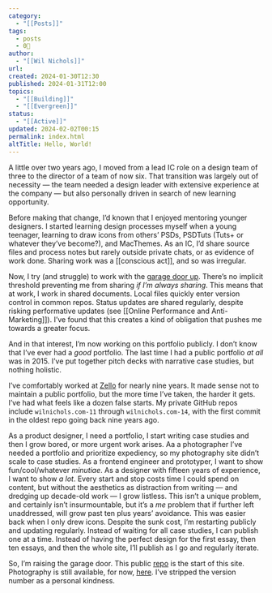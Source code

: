 ```yaml
---
category:
  - "[[Posts]]"
tags:
  - posts
  - 0🌲
author:
  - "[[Wil Nichols]]"
url: 
created: 2024-01-30T12:30
published: 2024-01-31T12:00
topics:
  - "[[Building]]"
  - "[[Evergreen]]"
status:
  - "[[Active]]"
updated: 2024-02-02T00:15
permalink: index.html
altTitle: Hello, World!
---
```

A little over two years ago, I moved from a lead IC role on a design team of three to the director of a team of now six. That transition was largely out of necessity — the team needed a design leader with extensive experience at the company — but also personally driven in search of new learning opportunity.

Before making that change, I’d known that I enjoyed mentoring younger designers. I started learning design processes myself when a young teenager, learning to draw icons from others’ PSDs, PSDTuts (Tuts+ or whatever they’ve become?), and MacThemes. As an IC, I’d share source files and process notes but rarely outside private chats, or as evidence of work done. Sharing work was a [[conscious act]], and so was irregular. 

Now, I try (and struggle) to work with the [garage door up](https://notes.andymatuschak.org/About_these_notes?stackedNotes=zCMhncA1iSE74MKKYQS5PBZ). There’s no implicit  threshold preventing me from sharing _if I’m always sharing_. This means that at work, I work in shared documents. Local files quickly enter version control in common repos. Status updates are shared regularly, despite risking performative updates (see [[Online Performance and Anti-Marketing]]). I’ve found that this creates a kind of obligation that pushes me towards a greater focus.

And in that interest, I’m now working on this portfolio publicly. I don’t know that I’ve ever had a _good_ portfolio. The last time I had a public portfolio _at all_ was in 2015. I’ve put together pitch decks with narrative case studies, but nothing holistic.

I’ve comfortably worked at [Zello](https://zello.com) for nearly nine years. It made sense not to maintain a public portfolio, but the more time I’ve taken, the harder it gets. I’ve had what feels like a dozen false starts. My private GitHub repos include `wilnichols.com-11` through `wilnichols.com-14`, with the first commit in the oldest repo going back nine years ago. 

As a product designer, I need a portfolio, I start writing case studies and then I grow bored, or more urgent work arises. Aa a photographer I’ve needed a portfolio and prioritize expediency, so my photography site didn’t scale to case studies. As a frontend engineer and prototyper, I want to show fun/cool/whatever _minutiae_. As a designer with fifteen years of experience, I want to show _a lot_. Every start and stop costs time I could spend on content, but without the aesthetics as distraction from writing — and dredging up decade-old work — I grow listless. This isn’t a unique problem, and certainly isn’t insurmountable, but it’s a _me_ problem that if further left unaddressed, will grow past ten plus years’ avoidance. This was easier back when I only drew icons. Despite the sunk cost, I’m restarting publicly and updating regularly. Instead of waiting for all case studies, I can publish one at a time. Instead of having the perfect design for the first essay, then ten essays, and then the whole site, I’ll publish as I go and regularly iterate. 

So, I’m raising the garage door. This public [repo](https://github.com/wilnichols/wilnichols.com) is the start of this site. Photography is still available, for now, [here](https://photography.wilnichols.com). I’ve stripped the version number as a personal kindness.



